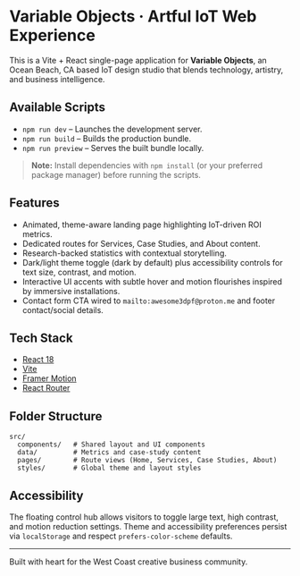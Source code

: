 # Variable Objects · Artful IoT Web Experience

This is a Vite + React single-page application for **Variable Objects**, an Ocean Beach, CA based IoT design studio that blends technology, artistry, and business intelligence.

## Available Scripts

- `npm run dev` – Launches the development server.
- `npm run build` – Builds the production bundle.
- `npm run preview` – Serves the built bundle locally.

> **Note:** Install dependencies with `npm install` (or your preferred package manager) before running the scripts.

## Features

- Animated, theme-aware landing page highlighting IoT-driven ROI metrics.
- Dedicated routes for Services, Case Studies, and About content.
- Research-backed statistics with contextual storytelling.
- Dark/light theme toggle (dark by default) plus accessibility controls for text size, contrast, and motion.
- Interactive UI accents with subtle hover and motion flourishes inspired by immersive installations.
- Contact form CTA wired to `mailto:awesome3dpf@proton.me` and footer contact/social details.

## Tech Stack

- [React 18](https://react.dev)
- [Vite](https://vitejs.dev)
- [Framer Motion](https://www.framer.com/motion/)
- [React Router](https://reactrouter.com)

## Folder Structure

```
src/
  components/   # Shared layout and UI components
  data/         # Metrics and case-study content
  pages/        # Route views (Home, Services, Case Studies, About)
  styles/       # Global theme and layout styles
```

## Accessibility

The floating control hub allows visitors to toggle large text, high contrast, and motion reduction settings. Theme and accessibility preferences persist via `localStorage` and respect `prefers-color-scheme` defaults.

---
Built with heart for the West Coast creative business community.
